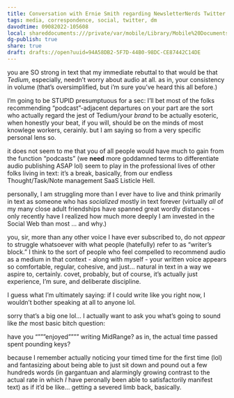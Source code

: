 ```yaml
---
title: Conversation with Ernie Smith regarding NewsletterNerds Twitter Community
tags: media, correspondence, social, twitter, dm
davodtime: 09082022-105608
local: shareddocuments:///private/var/mobile/Library/Mobile%20Documents/iCloud~md~obsidian/Documents/OBSHIDDIAN/drafts/94A58DB2-5F7D-44B0-98DC-CE87442C14DE.md
dg-publish: true
share: true
draft: drafts://open?uuid=94A58DB2-5F7D-44B0-98DC-CE87442C14DE
---
```


you are SO strong in text that my immediate rebuttal to that would be that *Tedium*, especially, needn’t worry about audio at all. as in, your consistency in volume (that’s oversimplified, but i’m sure you’ve heard this all before.)

I’m going to be STUPID presumptuous for a sec: I’ll bet most of the folks recommending “podcast”-adjacent departures on your part are the sort who actually regard the jest of Tedium/your *brand* to be actually esoteric, when honestly your beat, if you will, should be on the minds of most knowlege workers, cerainly. but I am saying so from a very specific personal lens so.

it does not seem to me that you of all people would have much to gain from the function “podcasts” (we **need** more goddamned terms to differentiate audio publishing ASAP lol) seem to play in the professional lives of other folks living in text: it’s a break, basically, from our endless Thought/Task/Note management SaaS Listicle Hell. 

personally, I am struggling more than I ever have to live and think primarily in text as someone who has *socialized* mostly in text forever (virtually *all* of my many close adult friendships have spanned great wordly distances - only recently have I realized how much more deeply I am invested in the Social Web than most … and why.)

you, sir, more than any other voice I have ever subscribed to, do not *appear* to struggle whatsoever with what people (hatefully) refer to as “writer’s block.” I think to the sort of people who feel compelled to recommend audio as a medium in that context - along with myself - your written voice appears so comfortable, regular, cohesive, and just… natural in text in a way we aspire to, certainly. covet, probably, but of course, it’s actually just experience, I’m sure, and deliberate discipline. 

I guess what I’m ultimately saying: if I could write like you right now, I wouldn’t bother speaking at all to anyone lol. 

sorry that’s a big one lol… I actually want to ask you what’s going to sound like *the* most basic bitch question: 

have you “”””enjoyed”””” writing MidRange? as in, the actual time passed spent pounding keys? 

because I remember actually noticing your timed time for the first time (lol) and fantasizing about being able to just sit down and pound out a few hundreds words (in gargantuan and alarmingly growing contrast to the actual rate in which *I* have peronally been able to satisfactorily manifest text) as if it’d be like… getting a severed limb back, basically. 